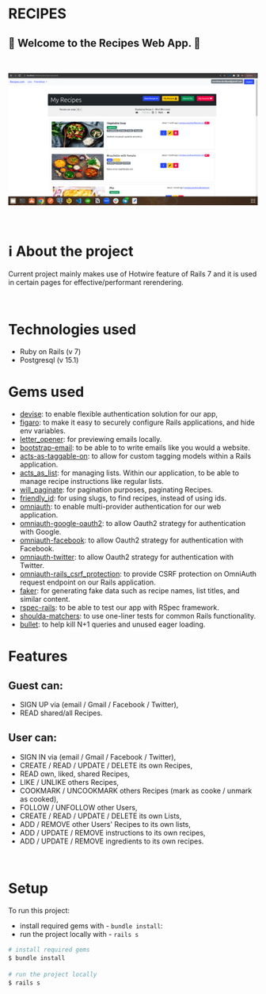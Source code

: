 # RECIPES

##  :spaghetti: Welcome to the Recipes Web App. :spaghetti:
<br/>


![Main page](/app/assets/images/recipes_main.png)

<br/>

# :information_source: About the project

Current project mainly makes use of Hotwire feature of Rails 7 and it is used in certain pages for effective/performant rerendering.

<br/>

# Technologies used

- Ruby on Rails (v 7)
- Postgresql (v 15.1)


# Gems used
- [devise](https://github.com/heartcombo/devise): to enable flexible authentication solution for our app,
- [figaro](https://github.com/laserlemon/figaro): to make it easy to securely configure Rails applications, and hide env variables.
- [letter_opener](https://github.com/ryanb/letter_opener): for previewing emails locally.
- [bootstrap-email](https://github.com/bootstrap-email/bootstrap-email): to be able to to write emails like you would a website.
- [acts-as-taggable-on](https://github.com/mbleigh/acts-as-taggable-on): to allow for custom tagging models within a Rails application.
- [acts_as_list](https://github.com/brendon/acts_as_list): for managing lists. Within our application, to be able to manage recipe instructions like regular lists. 
- [will_paginate](https://github.com/mislav/will_paginate): for pagination purposes, paginating Recipes.
- [friendly_id](https://github.com/norman/friendly_id): for using slugs, to find recipes, instead of using ids.
- [omniauth](https://github.com/omniauth/omniauth): to enable multi-provider authentication for our web application.
- [omniauth-google-oauth2](https://github.com/zquestz/omniauth-google-oauth2): to allow Oauth2 strategy for authentication with Google.
- [omniauth-facebook](https://github.com/simi/omniauth-facebook): to allow Oauth2 strategy for authentication with Facebook.
- [omniauth-twitter](https://github.com/arunagw/omniauth-twitter): to allow Oauth2 strategy for authentication with Twitter.
- [omniauth-rails_csrf_protection](https://github.com/cookpad/omniauth-rails_csrf_protection): to provide CSRF protection on OmniAuth request endpoint on our Rails application.
- [faker](https://github.com/faker-ruby/faker): for generating fake data such as recipe names, list titles, and similar content.
- [rspec-rails](https://github.com/rspec/rspec-rails): to be able to test our app with RSpec framework.
- [shoulda-matchers](https://github.com/thoughtbot/shoulda-matchers): to use one-liner tests for common Rails functionality.
- [bullet](https://github.com/flyerhzm/bullet): to help kill N+1 queries and unused eager loading.



# Features


## Guest can:
- SIGN UP via (email / Gmail / Facebook / Twitter),
- READ shared/all Recipes.

## User can:
- SIGN IN via (email / Gmail / Facebook / Twitter),
- CREATE / READ / UPDATE / DELETE its own Recipes,
- READ own, liked, shared Recipes,
- LIKE / UNLIKE others Recipes,
- COOKMARK / UNCOOKMARK others Recipes (mark as cooke / unmark as cooked),
- FOLLOW / UNFOLLOW other Users,
- CREATE / READ / UPDATE / DELETE its own Lists,
- ADD / REMOVE other Users' Recipes to its own lists,
- ADD / UPDATE / REMOVE instructions to its own recipes,
- ADD / UPDATE / REMOVE ingredients to its own recipes.

<br/>

# Setup
To run this project: 
* install required gems with -   `bundle install`:
* run the project locally with - `rails s`

```bash
# install required gems
$ bundle install

# run the project locally
$ rails s
```